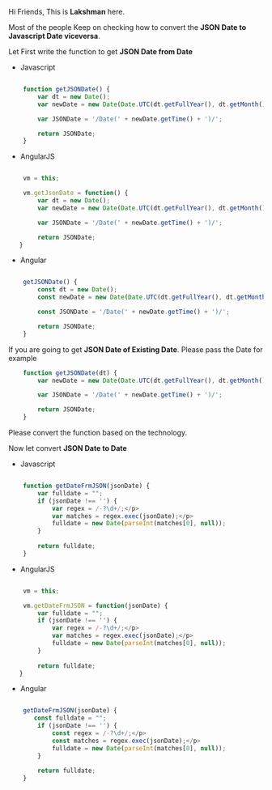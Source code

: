 <p>

Hi Friends, This is **Lakshman** here.

Most of the people Keep on checking how to convert the **JSON Date to Javascript Date viceversa**.

Let First write the function to get **JSON Date from Date**

* Javascript

```javascript

    function getJSONDate() {
        var dt = new Date();
        var newDate = new Date(Date.UTC(dt.getFullYear(), dt.getMonth(),    dt.getDate(), dt.getHours(), dt.getMinutes(), dt.getSeconds(), dt.getMilliseconds()));

        var JSONDate = '/Date(' + newDate.getTime() + ')/';

        return JSONDate;
    }

```

* AngularJS

```javascript

    vm = this;

    vm.getJsonDate = function() {
        var dt = new Date();
        var newDate = new Date(Date.UTC(dt.getFullYear(), dt.getMonth(),    dt.getDate(), dt.getHours(), dt.getMinutes(), dt.getSeconds(), dt.getMilliseconds()));

        var JSONDate = '/Date(' + newDate.getTime() + ')/';

        return JSONDate;
   }

```

* Angular

```javascript

    getJSONDate() {
        const dt = new Date();
        const newDate = new Date(Date.UTC(dt.getFullYear(), dt.getMonth(),    dt.getDate(), dt.getHours(), dt.getMinutes(), dt.getSeconds(), dt.getMilliseconds()));

        const JSONDate = '/Date(' + newDate.getTime() + ')/';

        return JSONDate;
    }

```

If you are going to get **JSON Date of Existing Date**. Please pass the Date for example

```javascript
    function getJSONDate(dt) {        
        var newDate = new Date(Date.UTC(dt.getFullYear(), dt.getMonth(),    dt.getDate(), dt.getHours(), dt.getMinutes(), dt.getSeconds(), dt.getMilliseconds()));

        var JSONDate = '/Date(' + newDate.getTime() + ')/';

        return JSONDate;
    }

```

Please convert the function based on the technology.

Now let convert **JSON Date to Date**

* Javascript

```javascript

    function getDateFrmJSON(jsonDate) {
        var fulldate = "";
        if (jsonDate !== '') {
            var regex = /-?\d+/;</p>
            var matches = regex.exec(jsonDate);</p>
            fulldate = new Date(parseInt(matches[0], null));
        }
        
        return fulldate;
    }

```


* AngularJS

```javascript

    vm = this;

    vm.getDateFrmJSON = function(jsonDate) {
        var fulldate = "";
        if (jsonDate !== '') {
            var regex = /-?\d+/;</p>
            var matches = regex.exec(jsonDate);</p>
            fulldate = new Date(parseInt(matches[0], null));
        }
        
        return fulldate;
   }

```

* Angular

```javascript

    getDateFrmJSON(jsonDate) {
       const fulldate = "";
        if (jsonDate !== '') {
            const regex = /-?\d+/;</p>
            const matches = regex.exec(jsonDate);</p>
            fulldate = new Date(parseInt(matches[0], null));
        }
        
        return fulldate;
    }

```

</p>